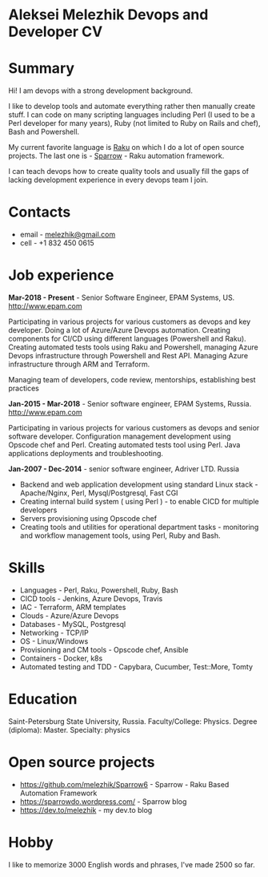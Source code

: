 # Aleksei Melezhik Devops and Developer CV

# Summary

Hi! I am devops with a strong development background.

I like to develop tools and automate everything rather then manually create stuff.
I can code on many scripting languages including Perl (I used to be a Perl developer for many years),
Ruby (not limited to Ruby on Rails and chef), Bash and Powershell.

My current favorite language is [Raku](http://raku.org/) on which I do a lot of open source projects.
The last one is - [Sparrow](https://github.com/melezhik/Sparrow6) - Raku automation framework.

I can teach devops how to create quality tools and usually fill the gaps of lacking development experience
in every devops team I join.

# Contacts

* email - melezhik@gmail.com
* cell - +1 832 450 0615

# Job experience

**Mar-2018 - Present** - Senior Software Engineer, EPAM Systems, US. http://www.epam.com

Participating in various projects for various customers as devops and key developer. Doing a lot of Azure/Azure Devops automation.
Creating components for CI/CD using different languages (Powershell and Raku). Creating automated tests tools using Raku and
Powershell, managing Azure Devops infrastructure through Powershell and Rest API. Managing Azure infrastructure through ARM and Terraform.

Managing team of developers, code review, mentorships, establishing best practices

**Jan-2015 - Mar-2018** - Senior software engineer, EPAM Systems, Russia. http://www.epam.com

Participating in various projects for various customers as devops and senior software developer. 
Configuration management development using Opscode chef and Perl. Creating automated tests tool using Perl.
Java applications deployments and troubleshooting.


**Jan-2007 - Dec-2014** - senior software engineer, Adriver LTD. Russia

* Backend and web application development using standard Linux stack - Apache/Nginx, Perl, Mysql/Postgresql, Fast CGI
* Creating internal build system ( using Perl ) - to enable CICD for multiple developers
* Servers provisioning using Opscode chef
* Creating tools and utilities for operational department tasks -  monitoring and workflow management tools, using Perl, Ruby and Bash.

# Skills

* Languages - Perl, Raku, Powershell, Ruby, Bash
* CICD tools - Jenkins, Azure Devops, Travis
* IAC - Terraform, ARM templates
* Clouds - Azure/Azure Devops
* Databases - MySQL, Postgresql
* Networking - TCP/IP
* OS - Linux/Windows
* Provisioning and CM tools - Opscode chef, Ansible
* Containers - Docker, k8s
* Automated testing and TDD - Capybara, Cucumber, Test::More, Tomty

# Education

Saint-Petersburg State University, Russia. Faculty/College: Physics. Degree (diploma): Master. Specialty: physics

# Open source projects

* https://github.com/melezhik/Sparrow6 - Sparrow - Raku Based Automation Framework
* https://sparrowdo.wordpress.com/ - Sparrow blog 
* https://dev.to/melezhik - my dev.to blog

# Hobby

I like to memorize 3000 English words and phrases, I've made 2500 so far.


